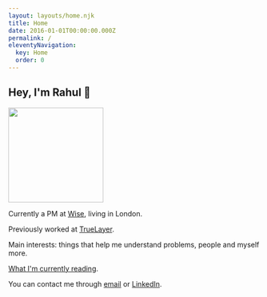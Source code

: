 ```yaml
---
layout: layouts/home.njk
title: Home
date: 2016-01-01T00:00:00.000Z
permalink: /
eleventyNavigation:
  key: Home
  order: 0
---
```

## Hey, I'm Rahul 👋

<div class="imageleftalign">
    <div className="image"><img src="https://onedrive.live.com/embed?resid=4BBFAFAC10AEF7E5%218991&authkey=%21APHsxYF7ke7wrjw&width=999999&height=1024" width="190" height="190"/></div>
  </div>

Currently a PM at [Wise](https://wise.com/), living in London. 

Previously worked at [TrueLayer](https://truelayer.com/). 

Main interests: things that help me understand problems, people and myself more.

[What I'm currently reading](https://www.goodreads.com/user/show/137903139-rahul-jugnarain).

You can contact me through [email](rahuljugnarain@gmail.com) or [LinkedIn](https://www.linkedin.com/in/jugnarain/).

